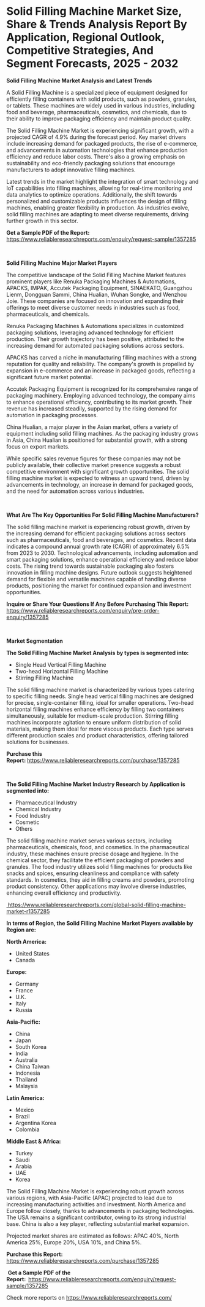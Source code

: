 <p><h1>Solid Filling Machine Market Size, Share & Trends Analysis Report By Application, Regional Outlook, Competitive Strategies, And Segment Forecasts, 2025 - 2032</h1></p><p><strong>Solid Filling Machine Market Analysis and Latest Trends</strong></p>
<p><p>A Solid Filling Machine is a specialized piece of equipment designed for efficiently filling containers with solid products, such as powders, granules, or tablets. These machines are widely used in various industries, including food and beverage, pharmaceuticals, cosmetics, and chemicals, due to their ability to improve packaging efficiency and maintain product quality.</p><p>The Solid Filling Machine Market is experiencing significant growth, with a projected CAGR of 4.9% during the forecast period. Key market drivers include increasing demand for packaged products, the rise of e-commerce, and advancements in automation technologies that enhance production efficiency and reduce labor costs. There's also a growing emphasis on sustainability and eco-friendly packaging solutions that encourage manufacturers to adopt innovative filling machines.</p><p>Latest trends in the market highlight the integration of smart technology and IoT capabilities into filling machines, allowing for real-time monitoring and data analytics to optimize operations. Additionally, the shift towards personalized and customizable products influences the design of filling machines, enabling greater flexibility in production. As industries evolve, solid filling machines are adapting to meet diverse requirements, driving further growth in this sector.</p></p>
<p><strong>Get a Sample PDF of the Report:&nbsp;</strong> <a href="https://www.reliableresearchreports.com/enquiry/request-sample/1357285?utm_campaign=2098&utm_medium=2&utm_source=Github&utm_content=ia&utm_term=08042025&utm_id=solid-filling-machine">https://www.reliableresearchreports.com/enquiry/request-sample/1357285</a></p>
<p>&nbsp;</p>
<p><strong>Solid Filling Machine Major Market Players</strong></p>
<p><p>The competitive landscape of the Solid Filling Machine Market features prominent players like Renuka Packaging Machines & Automations, APACKS, IMPAK, Accutek Packaging Equipment, SINAEKATO, Guangzhou Lienm, Dongguan Sammi, China Hualian, Wuhan Songke, and Wenzhou Joie. These companies are focused on innovation and expanding their offerings to meet diverse customer needs in industries such as food, pharmaceuticals, and chemicals.</p><p>Renuka Packaging Machines & Automations specializes in customized packaging solutions, leveraging advanced technology for efficient production. Their growth trajectory has been positive, attributed to the increasing demand for automated packaging solutions across sectors. </p><p>APACKS has carved a niche in manufacturing filling machines with a strong reputation for quality and reliability. The company's growth is propelled by expansion in e-commerce and an increase in packaged goods, reflecting a significant future market potential.</p><p>Accutek Packaging Equipment is recognized for its comprehensive range of packaging machinery. Employing advanced technology, the company aims to enhance operational efficiency, contributing to its market growth. Their revenue has increased steadily, supported by the rising demand for automation in packaging processes.</p><p>China Hualian, a major player in the Asian market, offers a variety of equipment including solid filling machines. As the packaging industry grows in Asia, China Hualian is positioned for substantial growth, with a strong focus on export markets.</p><p>While specific sales revenue figures for these companies may not be publicly available, their collective market presence suggests a robust competitive environment with significant growth opportunities. The solid filling machine market is expected to witness an upward trend, driven by advancements in technology, an increase in demand for packaged goods, and the need for automation across various industries.</p></p>
<p>&nbsp;</p>
<p><strong>What Are The Key Opportunities For Solid Filling Machine Manufacturers?</strong></p>
<p><p>The solid filling machine market is experiencing robust growth, driven by the increasing demand for efficient packaging solutions across sectors such as pharmaceuticals, food and beverages, and cosmetics. Recent data indicates a compound annual growth rate (CAGR) of approximately 6.5% from 2023 to 2030. Technological advancements, including automation and smart packaging solutions, enhance operational efficiency and reduce labor costs. The rising trend towards sustainable packaging also fosters innovation in filling machine designs. Future outlook suggests heightened demand for flexible and versatile machines capable of handling diverse products, positioning the market for continued expansion and investment opportunities.</p></p>
<p><strong>Inquire or Share Your Questions If Any Before Purchasing This Report:</strong> <a href="https://www.reliableresearchreports.com/enquiry/pre-order-enquiry/1357285?utm_campaign=2098&utm_medium=2&utm_source=Github&utm_content=ia&utm_term=08042025&utm_id=solid-filling-machine">https://www.reliableresearchreports.com/enquiry/pre-order-enquiry/1357285</a></p>
<p>&nbsp;</p>
<p><strong>Market Segmentation</strong></p>
<p><strong>The Solid Filling Machine Market Analysis by types is segmented into:</strong></p>
<p><ul><li>Single Head Vertical Filling Machine</li><li>Two-head Horizontal Filling Machine</li><li>Stirring Filling Machine</li></ul></p>
<p><p>The solid filling machine market is characterized by various types catering to specific filling needs. Single head vertical filling machines are designed for precise, single-container filling, ideal for smaller operations. Two-head horizontal filling machines enhance efficiency by filling two containers simultaneously, suitable for medium-scale production. Stirring filling machines incorporate agitation to ensure uniform distribution of solid materials, making them ideal for more viscous products. Each type serves different production scales and product characteristics, offering tailored solutions for businesses.</p></p>
<p><strong>Purchase this Report:&nbsp;</strong><a href="https://www.reliableresearchreports.com/purchase/1357285?utm_campaign=2098&utm_medium=2&utm_source=Github&utm_content=ia&utm_term=08042025&utm_id=solid-filling-machine">https://www.reliableresearchreports.com/purchase/1357285</a></p>
<p>&nbsp;</p>
<p><strong>The Solid Filling Machine Market Industry Research by Application is segmented into:</strong></p>
<p><ul><li>Pharmaceutical Industry</li><li>Chemical Industry</li><li>Food Industry</li><li>Cosmetic</li><li>Others</li></ul></p>
<p><p>The solid filling machine market serves various sectors, including pharmaceuticals, chemicals, food, and cosmetics. In the pharmaceutical industry, these machines ensure precise dosage and hygiene. In the chemical sector, they facilitate the efficient packaging of powders and granules. The food industry utilizes solid filling machines for products like snacks and spices, ensuring cleanliness and compliance with safety standards. In cosmetics, they aid in filling creams and powders, promoting product consistency. Other applications may involve diverse industries, enhancing overall efficiency and productivity.</p></p>
<p><a href="https://www.reliableresearchreports.com/global-solid-filling-machine-market-r1357285?utm_campaign=2098&utm_medium=2&utm_source=Github&utm_content=ia&utm_term=08042025&utm_id=solid-filling-machine">&nbsp;https://www.reliableresearchreports.com/global-solid-filling-machine-market-r1357285</a></p>
<p><strong>In terms of Region, the Solid Filling Machine Market Players available by Region are:</strong></p>
<p>
    <p> <strong> North America: </strong>
        <ul>
            <li>United States</li>
            <li>Canada</li>
        </ul>
        </p> 
    <p> <strong> Europe: </strong>
        <ul>
            <li>Germany</li>
            <li>France</li>
            <li>U.K.</li>
            <li>Italy</li>
            <li>Russia</li>
        </ul>
        </p> 
    <p> <strong> Asia-Pacific: </strong>
        <ul>
            <li>China</li>
            <li>Japan</li>
            <li>South Korea</li>
            <li>India</li>
            <li>Australia</li>
            <li>China Taiwan</li>
            <li>Indonesia</li>
            <li>Thailand</li>
            <li>Malaysia</li>
        </ul>
        </p> 
    <p> <strong> Latin America: </strong>
        <ul>
            <li>Mexico</li>
            <li>Brazil</li>
            <li>Argentina Korea</li>
            <li>Colombia</li>
        </ul>
        </p> 
    <p> <strong> Middle East & Africa: </strong>
        <ul>
            <li>Turkey</li>
            <li>Saudi</li>
            <li>Arabia</li>
            <li>UAE</li>
            <li>Korea</li>
        </ul>
    </p>
    </p>
<p><p>The Solid Filling Machine Market is experiencing robust growth across various regions, with Asia-Pacific (APAC) projected to lead due to increasing manufacturing activities and investment. North America and Europe follow closely, thanks to advancements in packaging technologies. The USA remains a significant contributor, owing to its strong industrial base. China is also a key player, reflecting substantial market expansion. </p><p>Projected market shares are estimated as follows: APAC 40%, North America 25%, Europe 20%, USA 10%, and China 5%.</p></p>
<p><strong>Purchase this Report: </strong><a href="https://www.reliableresearchreports.com/purchase/1357285?utm_campaign=2098&utm_medium=2&utm_source=Github&utm_content=ia&utm_term=08042025&utm_id=solid-filling-machine">https://www.reliableresearchreports.com/purchase/1357285</a></p>
<p>&nbsp;<strong>Get a Sample PDF of the Report:&nbsp;&nbsp;</strong><a href="https://www.reliableresearchreports.com/enquiry/request-sample/1357285?utm_campaign=2098&utm_medium=2&utm_source=Github&utm_content=ia&utm_term=08042025&utm_id=solid-filling-machine">https://www.reliableresearchreports.com/enquiry/request-sample/1357285</a></p>
<p><strong></strong></p>
<p>Check more reports on <a href="https://www.reliableresearchreports.com/?utm_campaign=2098&utm_medium=2&utm_source=Github&utm_content=ia&utm_term=08042025&utm_id=solid-filling-machine">https://www.reliableresearchreports.com/</a></p>